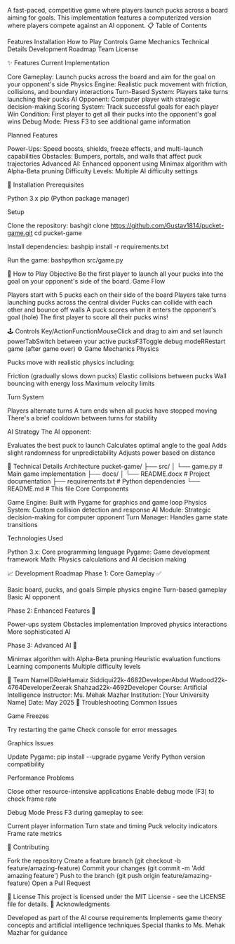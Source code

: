 A fast-paced, competitive game where players launch pucks across a board aiming for goals. This implementation features a computerized version where players compete against an AI opponent.
📋 Table of Contents

Features
Installation
How to Play
Controls
Game Mechanics
Technical Details
Development Roadmap
Team
License

✨ Features
Current Implementation

Core Gameplay: Launch pucks across the board and aim for the goal on your opponent's side
Physics Engine: Realistic puck movement with friction, collisions, and boundary interactions
Turn-Based System: Players take turns launching their pucks
AI Opponent: Computer player with strategic decision-making
Scoring System: Track successful goals for each player
Win Condition: First player to get all their pucks into the opponent's goal wins
Debug Mode: Press F3 to see additional game information

Planned Features

Power-Ups: Speed boosts, shields, freeze effects, and multi-launch capabilities
Obstacles: Bumpers, portals, and walls that affect puck trajectories
Advanced AI: Enhanced opponent using Minimax algorithm with Alpha-Beta pruning
Difficulty Levels: Multiple AI difficulty settings

🚀 Installation
Prerequisites

Python 3.x
pip (Python package manager)

Setup

Clone the repository:
bashgit clone https://github.com/Gustav1814/pucket-game.git
cd pucket-game

Install dependencies:
bashpip install -r requirements.txt

Run the game:
bashpython src/game.py


🎯 How to Play
Objective
Be the first player to launch all your pucks into the goal on your opponent's side of the board.
Game Flow

Players start with 5 pucks each on their side of the board
Players take turns launching pucks across the central divider
Pucks can collide with each other and bounce off walls
A puck scores when it enters the opponent's goal (hole)
The first player to score all their pucks wins!

🕹️ Controls
Key/ActionFunctionMouseClick and drag to aim and set launch powerTabSwitch between your active pucksF3Toggle debug modeRRestart game (after game over)
⚙️ Game Mechanics
Physics

Pucks move with realistic physics including:

Friction (gradually slows down pucks)
Elastic collisions between pucks
Wall bouncing with energy loss
Maximum velocity limits



Turn System

Players alternate turns
A turn ends when all pucks have stopped moving
There's a brief cooldown between turns for stability

AI Strategy
The AI opponent:

Evaluates the best puck to launch
Calculates optimal angle to the goal
Adds slight randomness for unpredictability
Adjusts power based on distance

🔧 Technical Details
Architecture
pucket-game/
├── src/
│   └── game.py         # Main game implementation
├── docs/
│   └── README.docx     # Project documentation
├── requirements.txt    # Python dependencies
└── README.md          # This file
Core Components

Game Engine: Built with Pygame for graphics and game loop
Physics System: Custom collision detection and response
AI Module: Strategic decision-making for computer opponent
Turn Manager: Handles game state transitions

Technologies Used

Python 3.x: Core programming language
Pygame: Game development framework
Math: Physics calculations and AI decision making

📈 Development Roadmap
Phase 1: Core Gameplay ✅

 Basic board, pucks, and goals
 Simple physics engine
 Turn-based gameplay
 Basic AI opponent

Phase 2: Enhanced Features 🚧

 Power-ups system
 Obstacles implementation
 Improved physics interactions
 More sophisticated AI

Phase 3: Advanced AI 📅

 Minimax algorithm with Alpha-Beta pruning
 Heuristic evaluation functions
 Learning components
 Multiple difficulty levels

👥 Team
NameIDRoleHamaiz Siddiqui22k-4682DeveloperAbdul Wadood22k-4764DeveloperZeerak Shahzad22k-4692Developer
Course: Artificial Intelligence
Instructor: Ms. Mehak Mazhar
Institution: [Your University Name]
Date: May 2025
🐛 Troubleshooting
Common Issues

Game Freezes

Try restarting the game
Check console for error messages


Graphics Issues

Update Pygame: pip install --upgrade pygame
Verify Python version compatibility


Performance Problems

Close other resource-intensive applications
Enable debug mode (F3) to check frame rate



Debug Mode
Press F3 during gameplay to see:

Current player information
Turn state and timing
Puck velocity indicators
Frame rate metrics

🤝 Contributing

Fork the repository
Create a feature branch (git checkout -b feature/amazing-feature)
Commit your changes (git commit -m 'Add amazing feature')
Push to the branch (git push origin feature/amazing-feature)
Open a Pull Request

📄 License
This project is licensed under the MIT License - see the LICENSE file for details.
🙏 Acknowledgments

Developed as part of the AI course requirements
Implements game theory concepts and artificial intelligence techniques
Special thanks to Ms. Mehak Mazhar for guidance


